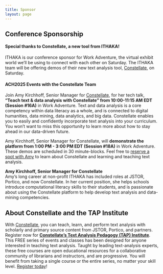 ```yaml
---
title: Sponsor
layout: page
---
```


## Conference Sponsorship

#### Special thanks to Constellate, a new tool from ITHAKA!

ITHAKA is our conference sponsor for Work Adventure, the virtual exhibit world we’ll be using to connect with each other on Saturday. The ITHAKA team will be offering demos of their new text analysis tool, [Constellate](https://labs.jstor.org/projects/text-mining/), on Saturday. 

#### ACH2025 Events with the Constellate Team

Join Amy Kirchhoff, Senior Manager for [Constellate](https://constellate.org/), for her tech talk, **“Teach text & data analysis with Constellate” from 10:00-11:15 AM EDT (Session #16A)** in Work Adventure. Text and data analysis is a core competency within data literacy as a whole, and is connected to digital humanities, data mining, data analytics, and big data. Constellate enables you to easily and confidently incorporate text analysis into your curriculum. You won’t want to miss this opportunity to learn more about how to stay ahead in our data-driven future. 

Amy Kirchhoff, Senior Manager for Constellate, will **demonstrate the platform from 1:00 PM - 3:00 PM EDT (Session #18A)** in Work Adventure. These demos are scheduled in 30 minute-blocks. Feel free to [reserve a spot with Amy](https://calendly.com/d/yt3-scr-2jt/one-off-meeting?month=2023-07&date=2023-07-01) to learn about Constellate and learning and teaching text analysis. 

**Amy Kirchhoff, Senior Manager for Constellate**  
Amy’s long career at non-profit ITHAKA has included roles at JSTOR, Portico, and now Constellate. In her current position, she helps schools introduce computational literacy skills to their students, and is passionate about using the Constellate platform to help develop text analysis and data-mining competencies.

## About Constellate and the TAP Institute

With [Constellate](https://constellate.org/), you can teach, learn, and perform text analysis with scholarly and primary source content from JSTOR, Portico, and partners. Register now for **[Constellate’s Text Analysis Pedagogy (TAP) Institute](https://www.ithaka.org/constellate/text-analysis-pedagogy-institute/)**. This FREE series of events and classes has been designed for anyone interested in teaching text analysis. Taught by leading text-analysis experts, these free courses are open educational resources for a collaborative community of librarians and instructors, and are progressive. You will benefit from taking a single course or the entire series, no matter your skill level. [Register today](https://www.ithaka.org/constellate/text-analysis-pedagogy-institute/?utm_source=pr&utm_medium=pr&utm_campaign=tapi_05_2023)!


